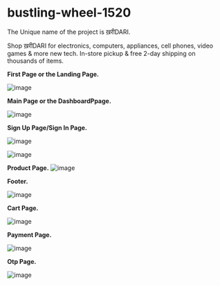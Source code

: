 # bustling-wheel-1520

The Unique name of the project is ख़रीDARI.

Shop ख़रीDARI for electronics, computers, appliances, cell phones, video games & more new tech. In-store pickup & free 2-day shipping on thousands of items.


**First Page or the Landing Page.**

![image](https://user-images.githubusercontent.com/108060013/201508940-9443eb1a-1b65-4995-bf06-85f096d0f4cf.png)

**Main Page or the DashboardPpage.**

![image](https://user-images.githubusercontent.com/108060013/201509956-3e9a466d-7236-410f-88a5-7bac529a52fd.png)

**Sign Up Page/Sign In Page.**

![image](https://user-images.githubusercontent.com/108060013/201509975-b737e61d-31b3-4a00-beee-dc841a4ffad5.png)

![image](https://user-images.githubusercontent.com/108060013/201510008-224be492-f99e-4565-8913-3250fa539197.png)

**Product Page.**
![image](https://user-images.githubusercontent.com/108060013/201510070-bd9df2d1-a1cf-47f9-b18c-b1e4e6340a83.png)

**Footer.**

![image](https://user-images.githubusercontent.com/108060013/201510076-aa901422-d5b0-46bd-9bef-7a38e4453e9a.png)

**Cart Page.**

![image](https://user-images.githubusercontent.com/108060013/201510086-ed88b47d-acf1-43f7-a995-585b99c4e476.png)

**Payment Page.**

![image](https://user-images.githubusercontent.com/108060013/201510118-a49aca64-7e72-4ee9-8488-cc7b68387998.png)

**Otp Page.**

![image](https://user-images.githubusercontent.com/108060013/201510137-cdd67bf3-ba14-4f53-a145-ebaf894af5da.png)








